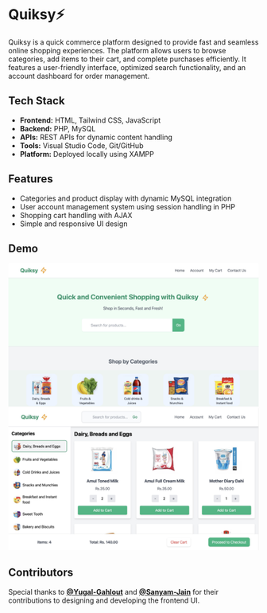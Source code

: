 # Quiksy⚡
Quiksy is a quick commerce platform designed to provide fast and seamless online shopping experiences. The platform allows users to browse categories, add items to their cart, and complete purchases efficiently. It features a user-friendly interface, optimized search functionality, and an account dashboard for order management.  


## Tech Stack  
- **Frontend:** HTML, Tailwind CSS, JavaScript  
- **Backend:** PHP, MySQL  
- **APIs:** REST APIs for dynamic content handling  
- **Tools:** Visual Studio Code, Git/GitHub  
- **Platform:** Deployed locally using XAMPP  

## Features  
- Categories and product display with dynamic MySQL integration  
- User account management system using session handling in PHP  
- Shopping cart handling with AJAX
- Simple and responsive UI design  


## Demo   

![Landing Page](ss/landing.jpg)  
![Categories Page](ss/categories.jpg)


## Contributors 
Special thanks to
**[@Yugal-Gahlout](https://github.com/YUGAL-GAHLOUT)**
and **[@Sanyam-Jain](https://github.com/sanyamjain1111)** for their contributions to designing and developing the frontend UI.
